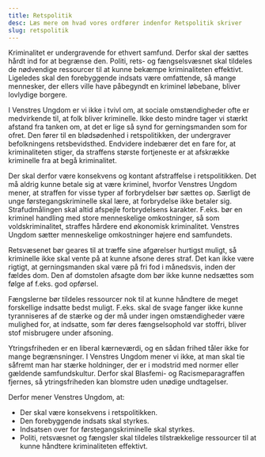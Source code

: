 ```yaml
---
title: Retspolitik
desc: Læs mere om hvad vores ordfører indenfor Retspolitik skriver
slug: retspolitik
---
```


Kriminalitet er undergravende for ethvert samfund. Derfor skal der sættes hårdt ind for at begrænse den. Politi, rets- og fængselsvæsnet skal tildeles de nødvendige ressourcer til at kunne bekæmpe kriminaliteten effektivt. Ligeledes skal den forebyggende indsats være omfattende, så mange mennesker, der ellers ville have påbegyndt en kriminel løbebane, bliver lovlydige borgere.

I Venstres Ungdom er vi ikke i tvivl om, at sociale omstændigheder ofte er medvirkende til, at folk bliver kriminelle. Ikke desto mindre tager vi stærkt afstand fra tanken om, at det er lige så synd for gerningsmanden som for ofret. Den fører til en blødsødenhed i retspolitikken, der undergraver befolkningens retsbevidsthed. Endvidere indebærer det en fare for, at kriminaliteten stiger, da straffens største fortjeneste er at afskrække kriminelle fra at begå kriminalitet.

Der skal derfor være konsekvens og kontant afstraffelse i retspolitikken. Det må aldrig kunne betale sig at være kriminel, hvorfor Venstres Ungdom mener, at straffen for visse typer af forbrydelser bør sættes op. Særligt de unge førstegangskriminelle skal lære, at forbrydelse ikke betaler sig. Strafudmålingen skal altid afspejle forbrydelsens karakter. F.eks. bør en kriminel handling med store menneskelige omkostninger, så som voldskriminalitet, straffes hårdere end økonomisk kriminalitet. Venstres Ungdom sætter menneskelige omkostninger højere end samfundets.

Retsvæsenet bør geares til at træffe sine afgørelser hurtigst muligt, så kriminelle ikke skal vente på at kunne afsone deres straf. Det kan ikke være rigtigt, at gerningsmanden skal være på fri fod i månedsvis, inden der fældes dom. Den af domstolen afsagte dom bør ikke kunne nedsættes som følge af f.eks. god opførsel.

Fængslerne bør tildeles ressourcer nok til at kunne håndtere de meget forskellige indsatte bedst muligt. F.eks. skal de svage fanger ikke kunne tyranniseres af de stærke og der må under ingen omstændigheder være mulighed for, at indsatte, som før deres fængselsophold var stoffri, bliver stof misbrugere under afsoning.

Ytringsfriheden er en liberal kærneværdi, og en sådan frihed tåler ikke for mange begrænsninger. I Venstres Ungdom mener vi ikke, at man skal tie såfremt man har stærke holdninger, der er i modstrid med normer eller gældende samfundskultur. Derfor skal Blasfemi- og Racismeparagraffen fjernes, så ytringsfriheden kan blomstre uden unødige undtagelser.

Derfor mener Venstres Ungdom, at:
* Der skal være konsekvens i retspolitikken.
* Den forebyggende indsats skal styrkes.
* Indsatsen over for førstegangskriminelle skal styrkes.
* Politi, retsvæsnet og fængsler skal tildeles tilstrækkelige ressourcer til at kunne håndtere kriminaliteten effektivt.
